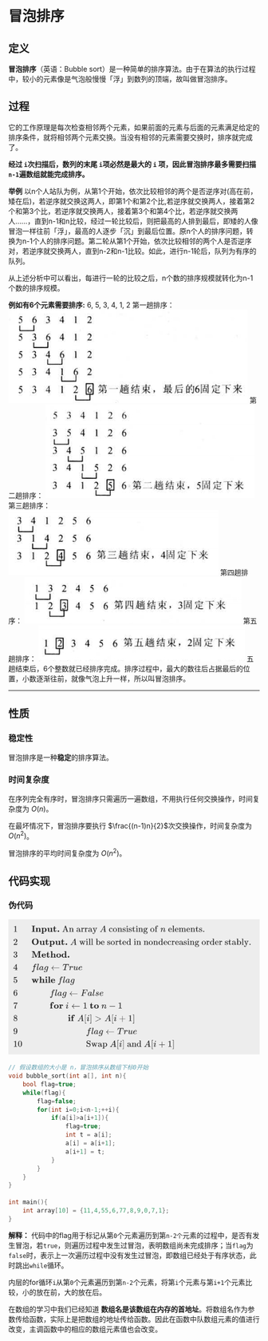 # 冒泡排序
## 定义
**冒泡排序**（英语：Bubble sort）是一种简单的排序算法。由于在算法的执行过程中，较小的元素像是气泡般慢慢「浮」到数列的顶端，故叫做冒泡排序。

## 过程
它的工作原理是每次检查相邻两个元素，如果前面的元素与后面的元素满足给定的排序条件，就将相邻两个元素交换。当没有相邻的元素需要交换时，排序就完成了。

**经过 ```i```次扫描后，数列的末尾  ```i```项必然是最大的 ```i``` 项，因此冒泡排序最多需要扫描  ```n-1```遍数组就能完成排序。**

**举例** 
以n个人站队为例，从第1个开始，依次比较相邻的两个是否逆序对(高在前，矮在后)，若逆序就交换这两人，即第1个和第2个比,若逆序就交换两人，接着第2个和第3个比，若逆序就交换两人，接着第3个和第4个比，若逆序就交换两人……，直到n-1和n比较，经过一轮比较后，则把最高的人排到最后，即矮的人像冒泡一样往前「浮」，最高的人逐步「沉」到最后位置。原n个人的排序问题，转换为n-1个人的排序问题。第二轮从第1个开始，依次比较相邻的两个人是否逆序对，若逆序就交换两人，直到n-2和n-1比较。如此，进行n-1轮后，队列为有序的队列。

从上述分析中可以看出，每进行一轮的比较之后，n个数的排序规模就转化为n-1个数的排序规模。

**例如有6个元素需要排序:**
6, 5, 3, 4, 1, 2
第一趟排序：
![输入图片说明](/imgs/2025-04-01/g1MhyYOy8fcBYuNI.png)
第二趟排序：
![输入图片说明](/imgs/2025-04-01/6vpnd3Zp5Ic89gKP.png)
第三趟排序：
![输入图片说明](/imgs/2025-04-01/xedZbmK8cX0JbaMd.png)
第四趟排序：
![输入图片说明](/imgs/2025-04-01/dw5X6aqsS5miYjbU.png)
第五趟排序：
![输入图片说明](/imgs/2025-04-01/1PRQMPJb8mdd5ABc.png)
五趟结束后，6个整数就已经排序完成。排序过程中，最大的数往后占据最后的位置，小数逐渐往前，就像气泡上升一样，所以叫冒泡排序。

---

## 性质

### 稳定性

冒泡排序是一种**稳定**的排序算法。

### 时间复杂度

在序列完全有序时，冒泡排序只需遍历一遍数组，不用执行任何交换操作，时间复杂度为 $O(n)$。

在最坏情况下，冒泡排序要执行 $\frac{(n-1)n}{2}$次交换操作，时间复杂度为 $O(n^2)$。

冒泡排序的平均时间复杂度为 $O(n^2)$。

## 代码实现

### 伪代码
![输入图片说明](/imgs/2025-04-01/8V8JscBscUYabL5m.png)
```cpp
// 假设数组的大小是 n，冒泡排序从数组下标0开始
void bubble_sort(int a[], int n){
	bool flag=true;
	while(flag){
		flag=false;
		for(int i=0;i<n-1;++i){
			if(a[i]>a[i+1]){
				flag=true;
				int t = a[i];
				a[i] = a[i+1];
				a[i+1] = t;
			}
		}
	}
}

int main(){
	int array[10] = {11,4,55,6,77,8,9,0,7,1};
}

```
**解释：**
代码中的flag用于标记从第```0```个元素遍历到第```n-2个```元素的过程中，是否有发生冒泡，若```true```，则遍历过程中发生过冒泡，表明数组尚未完成排序；当```flag```为```false```时，表示上一次遍历过程中没有发生过冒泡，即数组已经处于有序状态，此时跳出```while```循环。

内层的for循环```i```从第```0```个元素遍历到第```n-2```个元素，将第```i```个元素与第```i+1```个元素比较，小的放在前，大的放在后。

在数组的学习中我们已经知道 **数组名是该数组在内存的首地址**。将数组名作为参数传给函数，实际上是把数组的地址传给函数。因此在函数中队数组元素的值进行改变，主调函数中的相应的数组元素值也会改变。
<!--stackedit_data:
eyJoaXN0b3J5IjpbMjExMDE5OTI1MSwzNzI3MjY4ODMsNDExNT
E0MjQsLTIxMDcyMTgzOTIsNDQwOTA1NjE5XX0=
-->